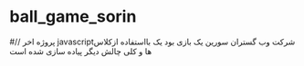 # ball_game_sorin

#// پروژه اخر  javascriptشرکت وب گستران سورین یک بازی بود یک بااستفاده ازکلاس ها و کلی چالش دیگر پیاده سازی شده است
